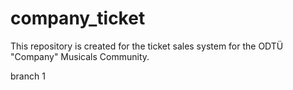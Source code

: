 # company_ticket

This repository is created for the ticket sales system for the ODTÜ "Company" Musicals Community.

branch 1
